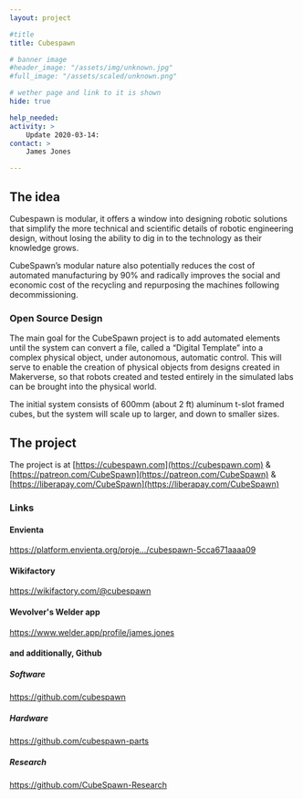 ```yaml
---
layout: project

#title
title: Cubespawn

# banner image
#header_image: "/assets/img/unknown.jpg"
#full_image: "/assets/scaled/unknown.png"

# wether page and link to it is shown
hide: true

help_needed: 
activity: > 
    Update 2020-03-14: 
contact: >
    James Jones

---
```


## The idea

Cubespawn is modular, it offers a window into designing robotic solutions that simplify the more technical and scientific details of robotic engineering design, without losing the ability to dig in to the technology as their knowledge grows.

<!--more-->

CubeSpawn’s modular nature also potentially reduces the cost of automated manufacturing by 90% and radically improves the social and economic cost of the recycling and repurposing the machines following decommissioning.

### Open Source Design

The main goal for the CubeSpawn project is to add automated elements until the system can convert a file, called a “Digital Template” into a complex physical object, under autonomous, automatic control. This will serve to enable the creation of physical objects from designs created in Makerverse, so that robots created and tested entirely in the simulated labs can be brought into the physical world.

The initial system consists of 600mm (about 2 ft) aluminum t-slot framed cubes, but the system will scale up to larger, and down to smaller sizes.

## The project

The project is at [https://cubespawn.com](https://cubespawn.com) & [https://patreon.com/CubeSpawn](https://patreon.com/CubeSpawn) & [https://liberapay.com/CubeSpawn](https://liberapay.com/CubeSpawn)

### Links
#### Envienta
https://platform.envienta.org/proje…/cubespawn-5cca671aaaa09

#### Wikifactory
https://wikifactory.com/@cubespawn

#### Wevolver's Welder app
https://www.welder.app/profile/james.jones

#### and additionally, Github
##### Software
https://github.com/cubespawn
##### Hardware
https://github.com/cubespawn-parts
##### Research
https://github.com/CubeSpawn-Research


